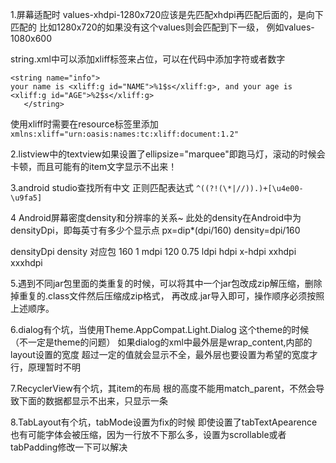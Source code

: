 
1.屏幕适配时 values-xhdpi-1280x720应该是先匹配xhdpi再匹配后面的，是向下匹配的  比如1280x720的如果没有这个values则会匹配到下一级，
例如values-1080x600

string.xml中可以添加xliff标签来占位，可以在代码中添加字符或者数字
```
<string name="info">
your name is <xliff:g id="NAME">%1$s</xliff:g>, and your age is
<xliff:g id="AGE">%2$s</xliff:g>
   </string>
```
使用xliff时需要在resource标签里添加 `xmlns:xliff="urn:oasis:names:tc:xliff:document:1.2" ` 
   
2.listview中的textview如果设置了ellipsize="marquee"即跑马灯，滚动的时候会卡顿，而且可能有的item文字显示不出来！

3.android studio查找所有中文  正则匹配表达式  `^((?!(\*|//)).)+[\u4e00-\u9fa5]`

4 Android屏幕密度density和分辨率的关系~  此处的density在Android中为densityDpi，即每英寸有多少个显示点
px=dip*(dpi/160)  density=dpi/160

densityDpi    density    对应包
  160            1        mdpi
  120          0.75       ldpi
                          hdpi
						  x-hdpi
						  xxhdpi
						  xxxhdpi
						  
5.遇到不同jar包里面的类重复的时候，可以将其中一个jar包改成zip解压缩，删除掉重复的.class文件然后压缩成zip格式，
再改成.jar导入即可，操作顺序必须按照上述顺序。			

6.dialog有个坑，当使用Theme.AppCompat.Light.Dialog 这个theme的时候（不一定是theme的问题） 如果dialog的xml中最外层是wrap_content,内部的layout设置的宽度
超过一定的值就会显示不全，最外层也要设置为希望的宽度才行，原理暂时不明	  


7.RecyclerView有个坑，其item的布局 根的高度不能用match_parent，不然会导致下面的数据都显示不出来，只显示一条

8.TabLayout有个坑，tabMode设置为fix的时候 即使设置了tabTextApearence也有可能字体会被压缩，因为一行放不下那么多，设置为scrollable或者 tabPadding修改一下可以解决